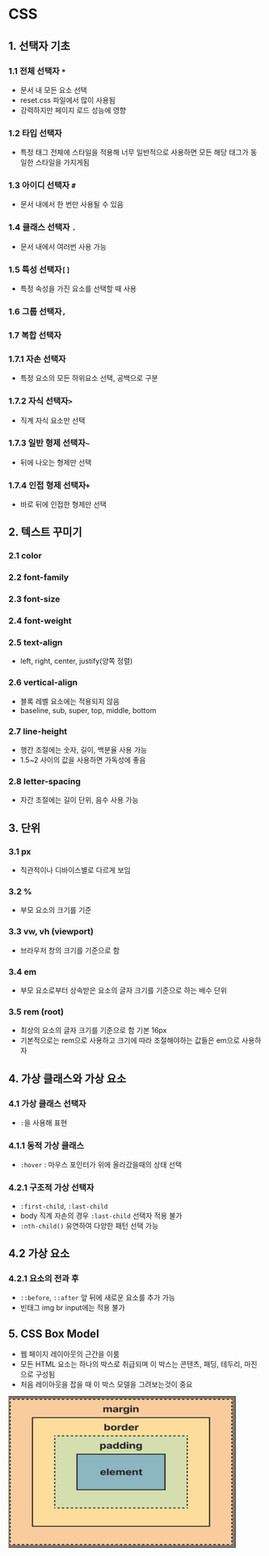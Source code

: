 CSS
======================
## 1. 선택자 기초
### 1.1 전체 선택자 `*`
* 문서 내 모든 요소 선택
* reset.css 파일에서 많이 사용됨
* 강력하지만 페이지 로드 성능에 영향

### 1.2 타입 선택자
* 특정 태그 전체에 스타일을 적용해 너무 일반적으로 사용하면 모든 해당 태그가 동일한 스타일을 가지게됨

### 1.3 아이디 선택자 `#`
* 문서 내에서 한 번만 사용될 수 있음

### 1.4 클래스 선택자 `.`
* 문서 내에서 여러번 사용 가능

### 1.5 특성 선택자`[]`
* 특정 속성을 가진 요소를 선택할 때 사용

### 1.6 그룹 선택자`,`

### 1.7 복합 선택자
### 1.7.1 자손 선택자 ` `
* 특정 요소의 모든 하위요소 선택, 공백으로 구분

### 1.7.2 자식 선택자`>`
* 직계 자식 요소만 선택

### 1.7.3 일반 형제 선택자`~`
* 뒤에 나오는 형제만 선택

### 1.7.4 인접 형제 선택자`+`
* 바로 뒤에 인접한 형제만 선택

## 2. 텍스트 꾸미기
### 2.1 color
### 2.2 font-family
### 2.3 font-size
### 2.4 font-weight
### 2.5 text-align
* left, right, center, justify(양쪽 정렬)
### 2.6 vertical-align
* 블록 레벨 요소에는 적용되지 않음
* baseline, sub, super, top, middle, bottom
### 2.7 line-height
* 행간 조절에는 숫자, 길이, 백분율 사용 가능
* 1.5~2 사이의 값을 사용하면 가독성에 좋음
### 2.8 letter-spacing
* 자간 조절에는 길이 단위, 음수 사용 가능

## 3. 단위
### 3.1 px
* 직관적이나 디바이스별로 다르게 보임
### 3.2 %
* 부모 요소의 크기를 기준
### 3.3 vw, vh (viewport)
* 브라우저 창의 크기를 기준으로 함
### 3.4 em
* 부모 요소로부터 상속받은 요소의 글자 크기를 기준으로 하는 배수 단위
### 3.5 rem (root)
* 최상의 요소의 글자 크기를 기준으로 함 기본 16px
* 기본적으로는 rem으로 사용하고 크기에 따라 조절해야하는 값들은 em으로 사용하자

## 4. 가상 클래스와 가상 요소
### 4.1 가상 클래스 선택자
* `:`을 사용해 표현
### 4.1.1 동적 가상 클래스
* `:hover` : 마우스 포인터가 위에 올라갔을때의 상태 선택
### 4.2.1 구조적 가상 선택자
* `:first-child`, `:last-child`
* body 직계 자손의 경우 `:last-child` 선택자 적용 불가
* `:nth-child()` 유연하여 다양한 패턴 선택 가능

## 4.2 가상 요소
### 4.2.1 요소의 전과 후
* `::before`, `::after` 앞 뒤에 새로운 요소를 추가 가능
* 빈태그 img br input에는 적용 불가

## 5. CSS Box Model
* 웹 페이지 레이아웃의 근간을 이룸
* 모든 HTML 요소는 하나의 박스로 취급되며 이 박스는 콘텐츠, 패딩, 테두리, 마진으로 구성됨
* 처음 레이아웃을 잡을 때 이 박스 모델을 그려보는것이 중요

<img src="/posts/img/CSSbox.png" width="450px" height="300px" alt="CSSbox"></img><br/>

